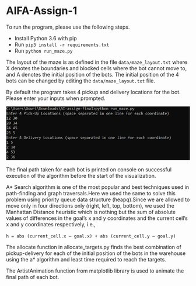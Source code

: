 # AIFA-Assign-1

To run the program, please use the following steps.

- Install Python 3.6 with pip
- Run `pip3 install -r requirements.txt`
- Run `python run_maze.py`

The layout of the maze is as defined in the file `data/maze_layout.txt` where X denotes the boundaries and blocked cells where the bot cannot move to, and A denotes the initial position of the bots. The initial position of the 4 bots can be changed by editing the `data/maze_layout.txt` file.  


By default the program takes 4 pickup and delivery locations for the bot. Please enter your inputs when prompted.  
       
![Sample Input](https://github.com/gowrijp/AIFA-Assign-1/blob/main/Assets/input-sample.PNG)    

  
The final path taken for each bot is printed on console on successful execution of the algorithm before the start of the visualization.  

A* Search algorithm is one of the most popular and best techniques used in path-finding and graph traversals.Here we used the same to solve this problem using priority queue data structure (heapq).Since we are allowed to move only in four directions only (right, left, top, bottom), we used the Manhattan Distance heuristic which is nothing but the sum of absolute values of differences in the goal’s x and y coordinates and the current cell’s x and y coordinates respectively, i.e.,  

`h = abs (current_cell.x – goal.x) + abs (current_cell.y – goal.y)`  

The allocate function in allocate_targets.py finds the best combination of pickup-delivery for each of the initial position of the bots in the warehouse using the a* algorithm and least time required to reach the targets.  

The ArtistAnimation function from matplotlib library is used to animate the final path of each bot.
